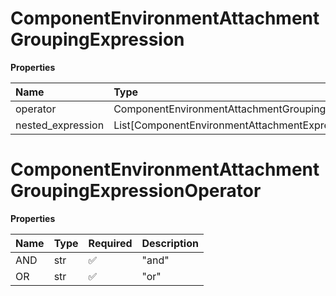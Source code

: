 # ComponentEnvironmentAttachmentGroupingExpression

**Properties**

| Name              | Type                                                     | Required | Description |
| :---------------- | :------------------------------------------------------- | :------- | :---------- |
| operator          | ComponentEnvironmentAttachmentGroupingExpressionOperator | ✅       |             |
| nested_expression | List[ComponentEnvironmentAttachmentExpression]           | ❌       |             |

# ComponentEnvironmentAttachmentGroupingExpressionOperator

**Properties**

| Name | Type | Required | Description |
| :--- | :--- | :------- | :---------- |
| AND  | str  | ✅       | "and"       |
| OR   | str  | ✅       | "or"        |


